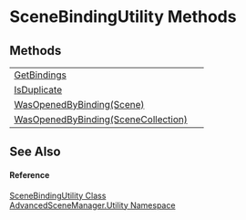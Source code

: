 # SceneBindingUtility Methods




## Methods
<table>
<tr>
<td><a href="M_AdvancedSceneManager_Utility_SceneBindingUtility_GetBindings.md">GetBindings</a></td>
<td> </td></tr>
<tr>
<td><a href="M_AdvancedSceneManager_Utility_SceneBindingUtility_IsDuplicate.md">IsDuplicate</a></td>
<td> </td></tr>
<tr>
<td><a href="M_AdvancedSceneManager_Utility_SceneBindingUtility_WasOpenedByBinding.md">WasOpenedByBinding(Scene)</a></td>
<td> </td></tr>
<tr>
<td><a href="M_AdvancedSceneManager_Utility_SceneBindingUtility_WasOpenedByBinding_1.md">WasOpenedByBinding(SceneCollection)</a></td>
<td> </td></tr>
</table>

## See Also


#### Reference
<a href="T_AdvancedSceneManager_Utility_SceneBindingUtility.md">SceneBindingUtility Class</a>  
<a href="N_AdvancedSceneManager_Utility.md">AdvancedSceneManager.Utility Namespace</a>  
